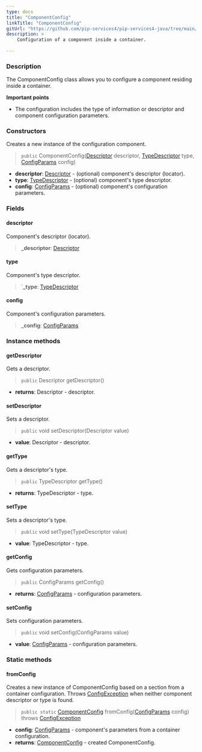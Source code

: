 ```yaml
---
type: docs
title: "ComponentConfig"
linkTitle: "ComponentConfig"
gitUrl: "https://github.com/pip-services4/pip-services4-java/tree/main/pip-services4-container-java"
description: >
    Configuration of a component inside a container.
   
---
```


### Description

The ComponentConfig class allows you to configure a component residing inside a container.

**Important points**

- The configuration includes the type of information or descriptor and component configuration parameters.

### Constructors
Creates a new instance of the configuration component.

> `public` ComponentConfig([Descriptor](../../../commons/refer/descriptor) descriptor, [TypeDescriptor](../../../commons/reflect/type_descriptor) type, [ConfigParams](../../../commons/config/config_params) config)

- **descriptor**: [Descriptor](../../../commons/refer/descriptor) - (optional) component's descriptor (locator).
- **type**: [TypeDescriptor](../../../commons/reflect/type_descriptor) - (optional) component's type descriptor.
- **config**: [ConfigParams](../../../commons/config/config_params) - (optional) component's configuration parameters.

### Fields

<span class="hide-title-link">

#### descriptor
Component's descriptor (locator).
> **_descriptor**: [Descriptor](../../../commons/refer/descriptor)

#### type
Component's type descriptor.
> `**_type**: [TypeDescriptor](../../../commons/reflect/type_descriptor)

#### config
Component's configuration parameters.
> **_config**: [ConfigParams](../../../commons/config/config_params)

</span>

### Instance methods

#### getDescriptor
Gets a descriptor.

> `public` Descriptor getDescriptor()

- **returns**: Descriptor - descriptor.

#### setDescriptor
Sets a descriptor.
> `public` void setDescriptor(Descriptor value)

- **value**: Descriptor - descriptor.

#### getType
Gets a descriptor's type.
> `public` TypeDescriptor getType()

- **returns**: TypeDescriptor - type.
####  setType
Sets a descriptor's type.
> `public` void setType(TypeDescriptor value)

- **value**: TypeDescriptor - type.

#### getConfig
Gets configuration parameters.
> `public` ConfigParams getConfig()

- **returns**: [ConfigParams](../../../commons/config/config_params) - configuration parameters.

####  setConfig
Sets configuration parameters.
> `public` void setConfig(ConfigParams value)

- **value**: [ConfigParams](../../../commons/config/config_params) - configuration parameters.

### Static methods

#### fromConfig
Creates a new instance of ComponentConfig based on a section from a container configuration.
Throws [ConfigException](../../../commons/errors/config_exception) when neither component descriptor or type is found.

> `public static` [ComponentConfig]() fromConfig([ConfigParams](../../../commons/config/config_params) config) throws [ConfigException](../../../commons/errors/config_exception)

- **config**: [ConfigParams](../../../commons/config/config_params) - component's parameters from a container configuration.
- **returns**: [ComponentConfig]() - created ComponentConfig.
